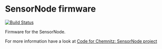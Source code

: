 SensorNode firmware
===================

[![Build Status](https://travis-ci.org/CodeforChemnitz/sensor_node.svg?branch=master)](https://travis-ci.org/CodeforChemnitz/sensor_node)

Firmware for the SensorNode.

For more information have a look at [Code for Chemnitz: SensorNode project](http://codeforchemnitz.de/projects/sensor/)
